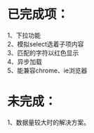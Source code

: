 # 已完成项： #
1、下拉功能<br>
2、模拟select选着子项内容<br>
3、匹配的字符以红色显示<br>
4、异步加载<br>
5、能兼容chrome、ie浏览器<br>
# 未完成： #
1、数据量较大时的解决方案。